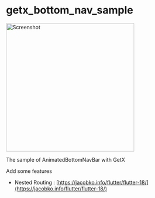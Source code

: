 # getx_bottom_nav_sample

<img width="350" alt="Screenshot " src="https://user-images.githubusercontent.com/28912774/145162041-45f5f0ab-ae2f-4253-9a7a-61eb515ca299.gif">

The sample of AnimatedBottomNavBar with GetX

Add some features

- Nested Routing : [https://jacobko.info/flutter/flutter-18/](https://jacobko.info/flutter/flutter-18/)

